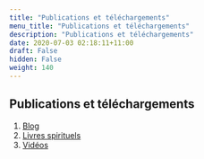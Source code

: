 ```yaml
---
title: "Publications et téléchargements"
menu_title: "Publications et téléchargements"
description: "Publications et téléchargements"
date: 2020-07-03 02:18:11+11:00
draft: False
hidden: False
weight: 140
---
```

## Publications et téléchargements

1. [Blog](https://lanouvellenaissance.com/category/blog/)
2. [Livres spirituels](/13-fr-publications-and-downloads/13-2-fr-spiritual-books/)
3. [Vidéos](/13-fr-publications-and-downloads/13-3-fr-videos/)
